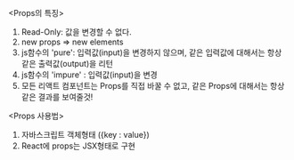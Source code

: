 <Props의 특징>

1. Read-Only: 값을 변경할 수 없다.
2. new props => new elements
3. js함수의 'pure': 입력값(input)을 변경하지 않으며, 같은 입력값에 대해서는
   항상 같은 출력값(output)을 리턴
4. js함수의 'impure' : 입력값(input)을 변경
5. 모든 리액트 컴포넌트는 Props를 직접 바꿀 수 없고, 같은 Props에 대해서는
   항상 같은 결과를 보여줄것!

<Props 사용법>

1. 자바스크립트 객체형태 ({key : value})
2. React에 props는 JSX형태로 구현
